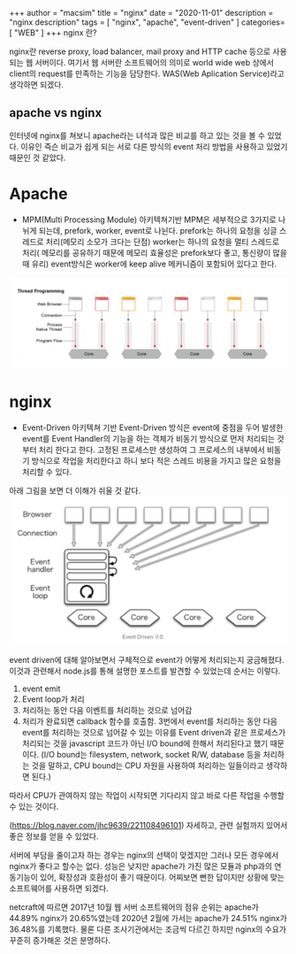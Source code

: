 +++
author = "macsim"
title = "nginx"
date = "2020-11-01"
description = "nginx description"
tags = [
    "nginx",
    "apache",
    "event-driven"
]
categories= [
    "WEB"
]
+++
nginx 란?

nginx란 reverse proxy, load balancer, mail proxy and HTTP cache 등으로 사용되는 웹 서버이다.<!--more--> 여기서 웹 서버란 소프트웨어의 의미로 world wide web 상에서 client의 request를 만족하는 기능을 담당한다. WAS(Web Aplication Service)라고 생각하면 되겠다.


## apache vs nginx
인터넷에 nginx를 쳐보니 apache라는 녀석과 많은 비교를 하고 있는 것을 볼 수 있었다. 이유인 즉슨 비교가 쉽게 되는 서로 다른 방식의 event 처리 방법을 사용하고 있었기 때문인 것 같았다.

# Apache
* MPM(Multi Processing Module) 아키텍쳐기반 MPM은 세부적으로 3가지로 나뉘게 되는데, prefork, worker, event로 나뉜다. prefork는 하나의 요청을 싱글 스레드로 처리(메모리 소모가 크다는 단점) worker는 하나의 요청을 멀티 스레드로 처리( 메모리를 공유하기 때문에 메모리 효율성은 prefork보다 좋고, 통신량이 많을 때 유리) event방식은 worker에 keep alive 메커니즘이 포함되어 있다고 한다.

![apache](/images/apache.png)

# nginx
* Event-Driven 아키텍쳐 기반 Event-Driven 방식은 event에 중점을 두어 발생한 event를 Event Handler의 기능을 하는 객체가 비동기 방식으로 먼저 처리되는 것부터 처리 한다고 한다. 고정된 프로세스만 생성하여 그 프로세스의 내부에서 비동기 방식으로 작업을 처리한다고 하니 보다 적은 스레드 비용을 가지고 많은 요청을 처리할 수 있다.

아래 그림을 보면 더 이해가 쉬울 것 같다.
![event-driven](/images/event-driven.png)


event driven에 대해 알아보면서 구체적으로 event가 어떻게 처리되는지 궁금해졌다. 이것과 관련해서 node.js를 통해 설명한 포스트를 발견할 수 있었는데 
순서는 이렇다.
1. event emit
2. Event loop가 처리
3. 처리하는 동안 다음 이벤트를 처리하는 것으로 넘어감
4. 처리가 완료되면 callback 함수를 호출함.
3번에서 event를 처리하는 동안 다음 event를 처리하는 것으로 넘어갈 수 있는 이유를 Event driven과 같은 프로세스가 처리되는 것을 javascript 코드가 아닌 I/O bound에 한해서 처리된다고 했기 때문이다.
(I/O bound는 filesystem, network, socket R/W, database 등을 처리하는 것을 말하고,
CPU bound는 CPU 자원을 사용하여 처리하는 일들이라고 생각하면 된다.)

따라서 CPU가 관여하지 않는 작업이 시작되면 기다리지 않고 바로 다른 작업을 수행할 수 있는 것이다.

(https://blog.naver.com/jhc9639/221108496101)
자세하고, 관련 실험까지 있어서 좋은 정보를 얻을 수 있었다.

서버에 부담을 줄이고자 하는 경우는 nginx의 선택이 맞겠지만 그러나 모든 경우에서 nginx가 좋다고 할수는 없다. 성능은 낮지만 apache가 가진 많은 모듈과 php과의 연동기능이 있어, 확장성과 호환성이 좋기 때문이다. 어찌보면 뻔한 답이지만 상황에 맞는 소프트웨어를 사용하면 되겠다.

netcraft에 따르면 2017년 10월 웹 서버 소프트웨어의 점유 순위는 apache가 44.89% nginx가 20.65%였는데 2020년 2월에 가서는 apache가 24.51% nginx가 36.48%를 기록했다.
물론 다른 조사기관에서는 조금씩 다르긴 하지만 nginx의 수요가 꾸준히 증가해온 것은 분명하다.  


